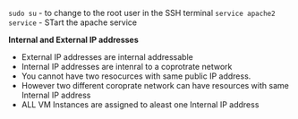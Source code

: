 
`sudo su` - to change to the root user in the SSH terminal
`service apache2 service`  - STart the apache service

**Internal and External IP addresses** 
* External IP addresses are internal addressable
* Internal IP addresses are intenral to a coprotrate network
* You cannot have two resocurces with same public IP address.
* However two different coroprate network can have resources with same Internal IP address
* ALL VM Instances are assigned to aleast one Internal IP address
